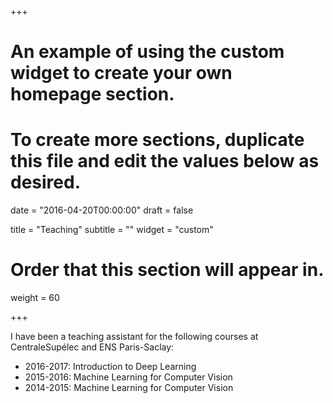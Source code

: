 +++
# An example of using the custom widget to create your own homepage section.
# To create more sections, duplicate this file and edit the values below as desired.

date = "2016-04-20T00:00:00"
draft = false

title = "Teaching"
subtitle = ""
widget = "custom"

# Order that this section will appear in.
weight = 60

+++

I have been a teaching assistant for the following courses at CentraleSupélec and ENS Paris-Saclay:

- 2016-2017: Introduction to Deep Learning
- 2015-2016: Machine Learning for Computer Vision
- 2014-2015: Machine Learning for Computer Vision
